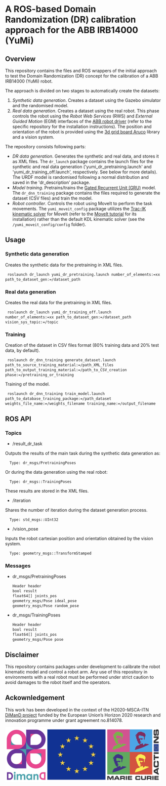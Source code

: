 # A ROS-based Domain Randomization (DR) calibration approach for the ABB IRB14000 (YuMi)

## Overview

This repository contains the files and ROS wrappers of the initial approach to test the Domain Randomization (DR) concept for the calibration of a ABB IRB14000 (YuMi) robot.

The approach is divided on two stages to automatically create the datasets:

1. *Synthetic data generation*. Creates a dataset using the Gazebo simulator and the randomised model.
2. *Real data generation*. Creates a dataset using the real robot. This phase controls the robot using the *Robot Web Services* (RWS) and *External Guided Motion* (EGM) interfaces of the [ABB robot driver][1] (refer to the specific repository for the installation instructions). The position and orientation of the robot is provided using the [3d grid board Aruco][2] library and a vision system.

The repository consists following parts:
* *DR data generation*. Generates the synthetic and real data, and stores it as XML files. The `dr_launch` package contains the launch files for the synthetic and real data generation ('yumi_dr_pretraining.launch' and 'yumi_dr_training_off.launch', respectively. See below for more details). The URDF model is randomised following a normal distribution and saved in the 'dr_description' package.
* *Model training*. Pretrains/trains the [Gated Recurrent Unit (GRU)][3] model. The `dr_dnn_training` package contains the files required to generate the dataset (CSV files) and train the model.
* *Robot controller*. Controls the robot using MoveIt to perform the task movements. The `yumi_moveit_config` package utilizes the [Trac-IK kinematic solver][4] for MoveIt (refer to the [MoveIt tutorial][5] for its installation) rather than the default KDL kinematic solver (see the `/yumi_moveit_config/config` folder).

## Usage

### Synthetic data generation

Creates the synthetic data for the pretraining in XML files.

     roslaunch dr_launch yumi_dr_pretraining.launch number_of_elements:=xx path_to_dataset_gen:=/dataset_path

### Real data generation

Creates the real data for the pretraining in XML files.

     roslaunch dr_launch yumi_dr_training_off.launch number_of_elements:=xx path_to_dataset_gen:=/dataset_path vision_sys_topic:=/topic

### Training

Creation of the dataset in CSV files format (80% training data and 20% test data, by default).

     roslaunch dr_dnn_training generate_dataset.launch path_to_source_training_material:=/path_XML_files path_to_output_training_material:=/path_to_CSV_creation phase:=/pretraining_or_training

Training of the model.

     roslaunch dr_dnn_training train_model.launch path_to_database_training_package:=/path_dataset weights_file_name:=/weights_filename training_name:=/output_filename

## ROS API

### Topics

* /result_dr_task

Outputs the results of the main task during the synthetic data generation as:

      Type: dr_msgs/PretrainingPoses

Or during the data generation using the real robot:

      Type: dr_msgs::TrainingPoses

These results are stored in the XML files.

* /iteration

Shares the number of iteration during the dataset generation process.

      Type: std_msgs::UInt32

* /vision_pose

Inputs the robot cartesian position and orientation obtained by the vision system.

      Type: geometry_msgs::TransformStamped

### Messages

* dr_msgs/PretrainingPoses

      Header header
      bool result
      float64[] joints_pos
      geometry_msgs/Pose ideal_pose
      geometry_msgs/Pose random_pose

* dr_msgs/TrainingPoses

      Header header
      bool result
      float64[] joints_pos
      geometry_msgs/Pose pose

## Disclaimer

This repository contains packages under development to calibrate the robot kinematic model and control a robot arm. Any use of this repository in environments with a real robot must be performed under strict caution to avoid damages to the robot itself and the operators.

## Ackownledgement

This work has been developed in the context of the H2020-MSCA-ITN [DiManD project][6] funded by the European Union’s Horizon
2020 research and innovation programme under grant agreement no.814078.

<img align="center" src="https://raw.githubusercontent.com/jaMulet/DR_calibration_ros_IRB14000/melodic/images/dimand_MSCA-ITN.png"/>


[1]: https://github.com/ros-industrial/abb_robot_driver "ROS-In ABB robot driver"

[2]: https://github.com/jaMulet/3dgridboard_aruco_ros "3d Grid Board Aruco repository"

[3]: https://en.wikipedia.org/wiki/Gated_recurrent_unit "Wikipedia - Gated Recurrent Unit model"

[4]: https://traclabs.com/projects/trac-ik/ "Traclabs - Trac-IK"

[5]: http://docs.ros.org/en/melodic/api/moveit_tutorials/html/doc/trac_ik/trac_ik_tutorial.html "MoveIt tutorials - Trac-IK kinematic solver"

[6]: https://dimanditn.eu/es/ "DiManD project"